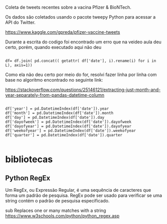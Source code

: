 Coleta de tweets recentes sobre a vacina Pfizer & BioNTech.

Os dados são coletados usando o pacote tweepy Python para acessar a API do Twitter.

https://www.kaggle.com/gpreda/pfizer-vaccine-tweets

Durante a escrita do codigo foi encontrado um erro que na veideo aula deu certo, porém, quando executado aqui não deu

<code>
df= df.join( pd.concat(( getattr( df['date'], i).rename(i) for i in L), axis=1))
</code>

Como ela não deu certo por meio do for, resolvi fazer linha por linha com base no algoritmo encontrado no seguinte link:

https://stackoverflow.com/questions/25146121/extracting-just-month-and-year-separately-from-pandas-datetime-column


<code>
df['year'] = pd.DatetimeIndex(df['date']).year
df['month'] = pd.DatetimeIndex(df['date']).month
df['day'] = pd.DatetimeIndex(df['date']).day
df['dayofweek'] = pd.DatetimeIndex(df['date']).dayofweek
df['dayofyear'] = pd.DatetimeIndex(df['date']).dayofyear
df['weekofyear'] = pd.DatetimeIndex(df['date']).weekofyear
df['quarter'] = pd.DatetimeIndex(df['date']).quarter
 </code>



# bibliotecas

## Python RegEx
Um RegEx, ou Expressão Regular, é uma sequência de caracteres que forma um padrão de pesquisa. RegEx pode ser usado para verificar se uma string contém o padrão de pesquisa especificado.

sub	Replaces one or many matches with a string
https://www.w3schools.com/python/python_regex.asp
